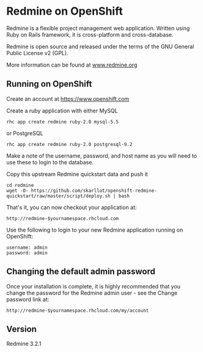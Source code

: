 Redmine on OpenShift
=========================

Redmine is a flexible project management web application. Written using Ruby on Rails framework, it is cross-platform and cross-database.

Redmine is open source and released under the terms of the GNU General Public License v2 (GPL).

More information can be found at www.redmine.org

Running on OpenShift
--------------------

Create an account at https://www.openshift.com

Create a ruby application with either MySQL

	rhc app create redmine ruby-2.0 mysql-5.5

or PostgreSQL

	rhc app create redmine ruby-2.0 postgresql-9.2

Make a note of the username, password, and host name as you will need to use these to login to the database.

Copy this upstream Redmine quickstart data and push it

	cd redmine
	wget -O- https://github.com/skarllot/openshift-redmine-quickstart/raw/master/script/deploy.sh | bash

That's it, you can now checkout your application at:

	http://redmine-$yournamespace.rhcloud.com


Use the following to login to your new Redmine application running on OpenShift:

	username: admin
	password: admin


Changing the default admin password
-----------------------------------
Once your installation is complete, it is highly recommended that you change
the password for the Redmine admin user - see the Change password link at:

	http://redmine-$yournamespace.rhcloud.com/my/account

Version
-----------------------------------
Redmine 3.2.1
